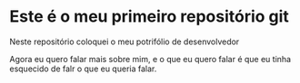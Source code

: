 # Este é o meu primeiro repositório git

Neste repositório coloquei o meu potrifólio de desenvolvedor

Agora eu quero falar mais sobre mim, e o que eu quero falar é que
eu tinha esquecido de falr o que eu queria falar.